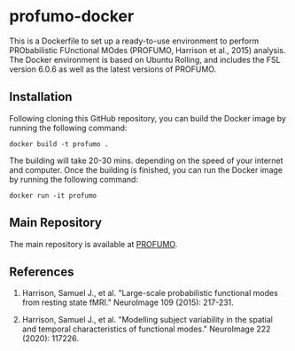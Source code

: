 # profumo-docker

This is a Dockerfile to set up a ready-to-use environment to perform 
PRObabilistic FUnctional MOdes (PROFUMO, Harrison et al., 2015) analysis. 
The Docker environment is based on Ubuntu Rolling, and includes the 
FSL version 6.0.6 as well as the latest versions of PROFUMO. 

## Installation
Following cloning this GitHub repository, you can build the Docker image
by running the following command:

    docker build -t profumo .

The building will take 20-30 mins. depending on the speed of your internet
and computer. Once the building is finished, you can run the Docker image
by running the following command:

    docker run -it profumo

## Main Repository
The main repository is available at [PROFUMO](https://git.fmrib.ox.ac.uk/profumo/profumo). 

## References
1) Harrison, Samuel J., et al. "Large-scale probabilistic functional modes from resting state fMRI." NeuroImage 109 (2015): 217-231.

2) Harrison, Samuel J., et al. "Modelling subject variability in the spatial and temporal characteristics of functional modes." NeuroImage 222 (2020): 117226.

